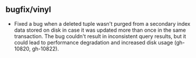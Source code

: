 ## bugfix/vinyl

* Fixed a bug when a deleted tuple wasn't purged from a secondary index data
  stored on disk in case it was updated more than once in the same transaction.
  The bug couldn't result in inconsistent query results, but it could lead to
  performance degradation and increased disk usage (gh-10820, gh-10822).
